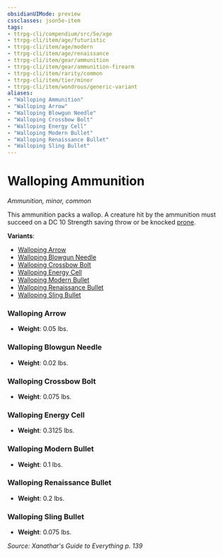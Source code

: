 ```yaml
---
obsidianUIMode: preview
cssclasses: json5e-item
tags:
- ttrpg-cli/compendium/src/5e/xge
- ttrpg-cli/item/age/futuristic
- ttrpg-cli/item/age/modern
- ttrpg-cli/item/age/renaissance
- ttrpg-cli/item/gear/ammunition
- ttrpg-cli/item/gear/ammunition-firearm
- ttrpg-cli/item/rarity/common
- ttrpg-cli/item/tier/minor
- ttrpg-cli/item/wondrous/generic-variant
aliases: 
- "Walloping Ammunition"
- "Walloping Arrow"
- "Walloping Blowgun Needle"
- "Walloping Crossbow Bolt"
- "Walloping Energy Cell"
- "Walloping Modern Bullet"
- "Walloping Renaissance Bullet"
- "Walloping Sling Bullet"
---
```

# Walloping Ammunition
*Ammunition, minor, common*  


 This ammunition packs a wallop. A creature hit by the ammunition must succeed on a DC 10 Strength saving throw or be knocked [prone](3-Mechanics/CLI/rules/conditions.md#Prone).

**Variants**:
- [Walloping Arrow](#Walloping%20Arrow)
- [Walloping Blowgun Needle](#Walloping%20Blowgun%20Needle)
- [Walloping Crossbow Bolt](#Walloping%20Crossbow%20Bolt)
- [Walloping Energy Cell](#Walloping%20Energy%20Cell)
- [Walloping Modern Bullet](#Walloping%20Modern%20Bullet)
- [Walloping Renaissance Bullet](#Walloping%20Renaissance%20Bullet)
- [Walloping Sling Bullet](#Walloping%20Sling%20Bullet)

### Walloping Arrow

- **Weight**: 0.05 lbs.

### Walloping Blowgun Needle

- **Weight**: 0.02 lbs.

### Walloping Crossbow Bolt

- **Weight**: 0.075 lbs.

### Walloping Energy Cell

- **Weight**: 0.3125 lbs.

### Walloping Modern Bullet

- **Weight**: 0.1 lbs.

### Walloping Renaissance Bullet

- **Weight**: 0.2 lbs.

### Walloping Sling Bullet

- **Weight**: 0.075 lbs.


*Source: Xanathar's Guide to Everything p. 139*
